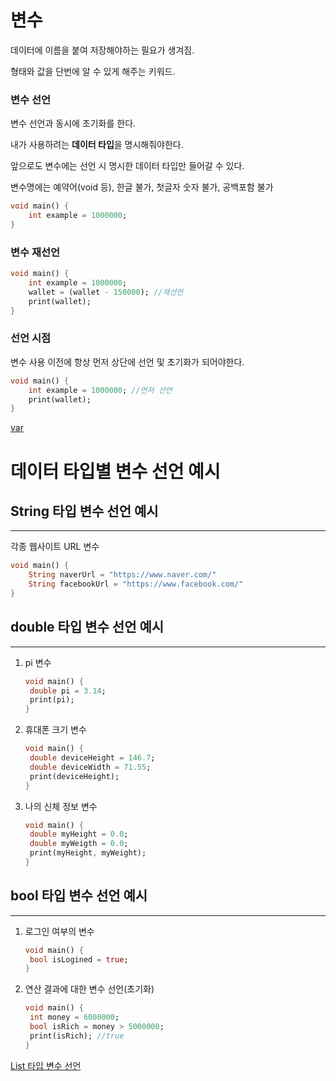 # 변수

데이터에 이름을 붙여 저장해야하는 필요가 생겨짐.

형태와 값을 단번에 알 수 있게 해주는 키워드.

### 변수 선언

변수 선언과 동시에 초기화를 한다.

내가 사용하려는 **데이터 타입**을 명시해줘야한다.

앞으로도 변수에는 선언 시 명시한 데이터 타입만 들어갈 수 있다.

변수명에는 예약어(void 등), 한글 불가, 첫글자 숫자 불가, 공백포함 불가

```dart
void main() {
	int example = 1000000;
}
```

### 변수 재선언

```dart
void main() {
	int example = 1000000;
	wallet = (wallet - 150000); //재선언
	print(wallet);
}
```

### 선언 시점

변수 사용 이전에 항상 먼저 상단에 선언 및 초기화가 되어야한다.

```dart
void main() {
	int example = 1000000; //먼저 선언
	print(wallet);
}
```

[var](https://www.notion.so/var-6e8c94ff17e0434cabc8583e7901704c?pvs=21)

# 데이터 타입별 변수 선언 예시

## String 타입 변수 선언 예시

---

각종 웹사이트 URL 변수

```dart
void main() {
	String naverUrl = "https://www.naver.com/"
	String facebookUrl = "https://www.facebook.com/"
}
```

## double 타입 변수 선언 예시

---

1. pi 변수

   ```dart
   void main() {
   	double pi = 3.14;
   	print(pi);
   }
   ```

2. 휴대폰 크기 변수

   ```dart
   void main() {
   	double deviceHeight = 146.7;
   	double deviceWidth = 71.55;
   	print(deviceHeight);
   }
   ```

3. 나의 신체 정보 변수

   ```dart
   void main() {
   	double myHeight = 0.0;
   	double myWeigth = 0.0;
   	print(myHeight, myWeight);
   }
   ```

## bool 타입 변수 선언 예시

---

1. 로그인 여부의 변수

   ```dart
   void main() {
   	bool isLogined = true;
   }
   ```

2. 연산 결과에 대한 변수 선언(초기화)

   ```dart
   void main() {
   	int money = 6000000;
   	bool isRich = money > 5000000;
   	print(isRich); //true
   }
   ```

[List 타입 변수 선언](https://www.notion.so/List-f5286f9e21c849a2a734ab0863fa5bbf?pvs=21)
